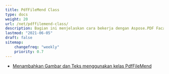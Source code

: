 ```yaml
---
title: PdfFileMend Class
type: docs
weight: 20
url: /net/pdffilemend-class/
description: Bagian ini menjelaskan cara bekerja dengan Aspose.PDF Facades menggunakan Kelas PdfFileMend.
lastmod: "2021-06-05"
draft: false
sitemap:
    changefreq: "weekly"
    priority: 0.7
---
```


- [Menambahkan Gambar dan Teks menggunakan kelas PdfFileMend](/pdf/net/adding-images-and-text-using-pdffilemend-class/)